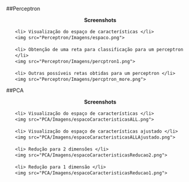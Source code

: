 ##Perceptron

<p align="center">
  <strong>Screenshots</strong><br>
  <ul>
    
    <li> Visualização do espaço de características </li>
    <img src="Perceptron/Imagens/espaco.png">
    
    <li> Obtenção de uma reta para classificação para um perceptron </li>
    <img src="Perceptron/Imagens/percptron1.png">
    
    <li> Outras possíveis retas obtidas para um perceptron </li>
    <img src="Perceptron/Imagens/percptron_more.png">
    
  </ul>

</p>

##PCA
<p align="center">
  <strong>Screenshots</strong><br>
  <ul>
    
    <li> Visualização do espaço de características </li>
    <img src="PCA/Imagens/espacoCaracteristicasALL.png">
  
    <li> Visualização do espaço de características ajustado </li>
    <img src="PCA/Imagens/espacoCaracteristicasALLAjustado.png">
  
    <li> Redução para 2 dimensões </li>
    <img src="PCA/Imagens/espacoCaracteristicasReducao2.png">
    
    <li> Redução para 1 dimensão </li>
    <img src="PCA/Imagens/espacoCaracteristicasReducao1.png">

  </ul>
  
</p>
